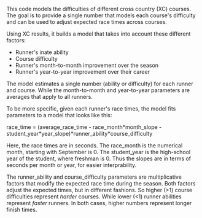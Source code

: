 This code models the difficulties of different cross country (XC) courses. 
The goal is to provide a single number that models each course's difficulty 
and can be used to adjust expected race times across courses.

Using XC results, it builds a model that takes into account
these different factors:

  * Runner's inate ability
  * Course difficulty
  * Runner's month-to-month improvement over the season
  * Runner's year-to-year improvement over their career

The model estimates a single number (ability or difficulty) for 
each runner and course.  While the month-to-month and year-to-year parameters
are averages that apply to all runners.

To be more specific, given each runner's race times, the model fits parameters
to a model that looks like this:

race_time = (average_race_time - race_month\*month_slope - student_year\*year_slope)\*runner_ability*course_difficulty

Here, the race times are in seconds.
The race_month is the numerical month, starting with September is 0.
The student_year is the high-school year of the student, where freshman is 0.
Thus the slopes are in terms of seconds per month or year, for easier interprability.

The runner_ability and course_difficulty parameters are multiplicative factors
that modify the expected race time during the season. Both factors adjust the
expected times, but in different fashions.  So higher (>1) course difficulties
represent *harder* courses.  While lower (<1) runner abilities represent *faster*
runners. In both cases, higher numbers represent longer finish times.
